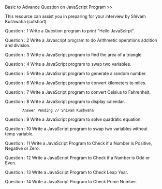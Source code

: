 Basic to Advance Question on JavaScript Program >>

This resource can assist you in preparing for your interview by Shivam Kushwaha (cutshort)

Question : 1 Write a Question program to print "Hello JavaScirpt".

Question : 2 Write a Javascript program to do Arithmetic operations addition and division.

Question : 3 Write a JavaScript program to find the area of a triangle

Question : 4 Write a JavaScript program to swap two variables.

Question : 5 Write a JavaScript program to generate a random number.

Question : 6 Write a JavaScript program to convert kilometers to miles.

Question : 7 Write a JavaScript program to convert Celsius to Fahrenheit.

Question : 8 Write a JavaScript program to display calendar.

            Answer Pending // Shivam Kushwaha

Question : 9 Write a JavaScript program to solve quadratic equation.

Question : 10 Write a JavaScript program to swap two variables without temp variable.

Question : 11 Write a JavaScript Program to Check if a Number is Positive, Negative or Zero.

Question : 12 Write a JavaScript Program to Check if a Number is Odd or Even.

Question : 13 Write a JavaScript Program to Check Leap Year.

Question : 14 Write a JavaScript Program to Check Prime Number.

